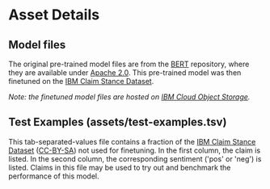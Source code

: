 # Asset Details

## Model files

The original pre-trained model files are from the [BERT](https://github.com/google-research/bert) repository, where they are available under [Apache 2.0](https://github.com/google-research/bert/blob/master/LICENSE). This pre-trained model was then finetuned on the [IBM Claim Stance Dataset](http://www.research.ibm.com/haifa/dept/vst/debating_data.shtml).

_Note: the finetuned model files are hosted on [IBM Cloud Object Storage](http://max-assets.s3-api.us-geo.objectstorage.softlayer.net/max-text-sentiment-classifier/v1.0.0/assets.tar.gz)._

## Test Examples (assets/test-examples.tsv)

This tab-separated-values file contains a fraction of the [IBM Claim Stance Dataset](http://www.research.ibm.com/haifa/dept/vst/debating_data.shtml) ([CC-BY-SA](http://creativecommons.org/licenses/by-sa/3.0/)) not used for finetuning. In the first column, the claim is listed. In the second column, the corresponding sentiment ('pos' or 'neg') is listed. Claims in this file may be used to try out and benchmark the performance of this model.
